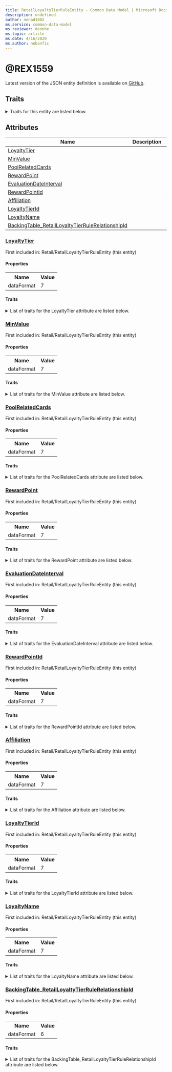 ```yaml
---
title: RetailLoyaltyTierRuleEntity - Common Data Model | Microsoft Docs
description: undefined
author: nenad1002
ms.service: common-data-model
ms.reviewer: deonhe
ms.topic: article
ms.date: 4/16/2020
ms.author: nebanfic
---
```


# @REX1559

  
 Latest version of the JSON entity definition is available on <a href="https://github.com/Microsoft/CDM/tree/master/schemaDocuments/core/erp/Entities/Commerce/Retail/RetailLoyaltyTierRuleEntity.cdm.json" target="_blank">GitHub</a>.  

## Traits

<details>
<summary>Traits for this entity are listed below.  
</summary>

**is.CDM.entityVersion**  
  <table><tr><th>Parameter</th><th>Value</th><th>Data type</th><th>Explanation</th></tr><tr><td>versionNumber</td><td>"1.0.0"</td><td>string</td><td>semantic version number of the entity</td></tr></table>

**is.Application.releaseVersion**  
  <table><tr><th>Parameter</th><th>Value</th><th>Data type</th><th>Explanation</th></tr><tr><td>releaseVersion</td><td>"10.0.13.0"</td><td>string</td><td>semantic version number of the application introducing this entity</td></tr></table>

**is.localized.displayedAs**  
  Holds the list of language specific display text for an object.  <table><tr><th>Parameter</th><th>Value</th><th>Data type</th><th>Explanation</th></tr><tr><td>localizedDisplayText</td><td><table><tr><th>languageTag</th><th>displayText</th></tr><tr><td>en</td><td>@REX1559</td></tr></table></td><td>entity</td><td>a reference to the constant entity holding the list of localized text</td></tr></table>

</details>

## Attributes

|Name|Description|First Included in Entity|
|---|---|---|
|[LoyaltyTier](#LoyaltyTier)||<a href="RetailLoyaltyTierRuleEntity.md" target="_blank">Retail/RetailLoyaltyTierRuleEntity</a>|
|[MinValue](#MinValue)||<a href="RetailLoyaltyTierRuleEntity.md" target="_blank">Retail/RetailLoyaltyTierRuleEntity</a>|
|[PoolRelatedCards](#PoolRelatedCards)||<a href="RetailLoyaltyTierRuleEntity.md" target="_blank">Retail/RetailLoyaltyTierRuleEntity</a>|
|[RewardPoint](#RewardPoint)||<a href="RetailLoyaltyTierRuleEntity.md" target="_blank">Retail/RetailLoyaltyTierRuleEntity</a>|
|[EvaluationDateInterval](#EvaluationDateInterval)||<a href="RetailLoyaltyTierRuleEntity.md" target="_blank">Retail/RetailLoyaltyTierRuleEntity</a>|
|[RewardPointId](#RewardPointId)||<a href="RetailLoyaltyTierRuleEntity.md" target="_blank">Retail/RetailLoyaltyTierRuleEntity</a>|
|[Affiliation](#Affiliation)||<a href="RetailLoyaltyTierRuleEntity.md" target="_blank">Retail/RetailLoyaltyTierRuleEntity</a>|
|[LoyaltyTierId](#LoyaltyTierId)||<a href="RetailLoyaltyTierRuleEntity.md" target="_blank">Retail/RetailLoyaltyTierRuleEntity</a>|
|[LoyaltyName](#LoyaltyName)||<a href="RetailLoyaltyTierRuleEntity.md" target="_blank">Retail/RetailLoyaltyTierRuleEntity</a>|
|[BackingTable_RetailLoyaltyTierRuleRelationshipId](#BackingTable_RetailLoyaltyTierRuleRelationshipId)||<a href="RetailLoyaltyTierRuleEntity.md" target="_blank">Retail/RetailLoyaltyTierRuleEntity</a>|

### <a href=#LoyaltyTier name="LoyaltyTier">LoyaltyTier</a>

First included in: Retail/RetailLoyaltyTierRuleEntity (this entity)  

#### Properties

<table><tr><th>Name</th><th>Value</th></tr><tr><td>dataFormat</td><td>7</td></tr></table>

#### Traits

<details>
<summary>List of traits for the LoyaltyTier attribute are listed below.</summary>

**is.dataFormat.character**  
**is.dataFormat.big**  
**is.dataFormat.array**  
**is.dataFormat.character**  
**is.dataFormat.array**  
</details>

### <a href=#MinValue name="MinValue">MinValue</a>

First included in: Retail/RetailLoyaltyTierRuleEntity (this entity)  

#### Properties

<table><tr><th>Name</th><th>Value</th></tr><tr><td>dataFormat</td><td>7</td></tr></table>

#### Traits

<details>
<summary>List of traits for the MinValue attribute are listed below.</summary>

**is.dataFormat.character**  
**is.dataFormat.big**  
**is.dataFormat.array**  
**is.dataFormat.character**  
**is.dataFormat.array**  
</details>

### <a href=#PoolRelatedCards name="PoolRelatedCards">PoolRelatedCards</a>

First included in: Retail/RetailLoyaltyTierRuleEntity (this entity)  

#### Properties

<table><tr><th>Name</th><th>Value</th></tr><tr><td>dataFormat</td><td>7</td></tr></table>

#### Traits

<details>
<summary>List of traits for the PoolRelatedCards attribute are listed below.</summary>

**is.dataFormat.character**  
**is.dataFormat.big**  
**is.dataFormat.array**  
**is.dataFormat.character**  
**is.dataFormat.array**  
</details>

### <a href=#RewardPoint name="RewardPoint">RewardPoint</a>

First included in: Retail/RetailLoyaltyTierRuleEntity (this entity)  

#### Properties

<table><tr><th>Name</th><th>Value</th></tr><tr><td>dataFormat</td><td>7</td></tr></table>

#### Traits

<details>
<summary>List of traits for the RewardPoint attribute are listed below.</summary>

**is.dataFormat.character**  
**is.dataFormat.big**  
**is.dataFormat.array**  
**is.dataFormat.character**  
**is.dataFormat.array**  
</details>

### <a href=#EvaluationDateInterval name="EvaluationDateInterval">EvaluationDateInterval</a>

First included in: Retail/RetailLoyaltyTierRuleEntity (this entity)  

#### Properties

<table><tr><th>Name</th><th>Value</th></tr><tr><td>dataFormat</td><td>7</td></tr></table>

#### Traits

<details>
<summary>List of traits for the EvaluationDateInterval attribute are listed below.</summary>

**is.dataFormat.character**  
**is.dataFormat.big**  
**is.dataFormat.array**  
**is.dataFormat.character**  
**is.dataFormat.array**  
</details>

### <a href=#RewardPointId name="RewardPointId">RewardPointId</a>

First included in: Retail/RetailLoyaltyTierRuleEntity (this entity)  

#### Properties

<table><tr><th>Name</th><th>Value</th></tr><tr><td>dataFormat</td><td>7</td></tr></table>

#### Traits

<details>
<summary>List of traits for the RewardPointId attribute are listed below.</summary>

**is.dataFormat.character**  
**is.dataFormat.big**  
**is.dataFormat.array**  
**is.dataFormat.character**  
**is.dataFormat.array**  
</details>

### <a href=#Affiliation name="Affiliation">Affiliation</a>

First included in: Retail/RetailLoyaltyTierRuleEntity (this entity)  

#### Properties

<table><tr><th>Name</th><th>Value</th></tr><tr><td>dataFormat</td><td>7</td></tr></table>

#### Traits

<details>
<summary>List of traits for the Affiliation attribute are listed below.</summary>

**is.dataFormat.character**  
**is.dataFormat.big**  
**is.dataFormat.array**  
**is.dataFormat.character**  
**is.dataFormat.array**  
</details>

### <a href=#LoyaltyTierId name="LoyaltyTierId">LoyaltyTierId</a>

First included in: Retail/RetailLoyaltyTierRuleEntity (this entity)  

#### Properties

<table><tr><th>Name</th><th>Value</th></tr><tr><td>dataFormat</td><td>7</td></tr></table>

#### Traits

<details>
<summary>List of traits for the LoyaltyTierId attribute are listed below.</summary>

**is.dataFormat.character**  
**is.dataFormat.big**  
**is.dataFormat.array**  
**is.dataFormat.character**  
**is.dataFormat.array**  
</details>

### <a href=#LoyaltyName name="LoyaltyName">LoyaltyName</a>

First included in: Retail/RetailLoyaltyTierRuleEntity (this entity)  

#### Properties

<table><tr><th>Name</th><th>Value</th></tr><tr><td>dataFormat</td><td>7</td></tr></table>

#### Traits

<details>
<summary>List of traits for the LoyaltyName attribute are listed below.</summary>

**is.dataFormat.character**  
**is.dataFormat.big**  
**is.dataFormat.array**  
**is.dataFormat.character**  
**is.dataFormat.array**  
</details>

### <a href=#BackingTable_RetailLoyaltyTierRuleRelationshipId name="BackingTable_RetailLoyaltyTierRuleRelationshipId">BackingTable_RetailLoyaltyTierRuleRelationshipId</a>

First included in: Retail/RetailLoyaltyTierRuleEntity (this entity)  

#### Properties

<table><tr><th>Name</th><th>Value</th></tr><tr><td>dataFormat</td><td>6</td></tr></table>

#### Traits

<details>
<summary>List of traits for the BackingTable_RetailLoyaltyTierRuleRelationshipId attribute are listed below.</summary>

**is.dataFormat.character**  
**is.dataFormat.big**  
**is.dataFormat.array**  
**is.dataFormat.guid**  
**means.identity.entityId**  
**is.linkedEntity.identifier**  
Marks the attribute(s) that hold foreign key references to a linked (used as an attribute) entity. This attribute is added to the resolved entity to enumerate the referenced entities.  <table><tr><th>Parameter</th><th>Value</th><th>Data type</th><th>Explanation</th></tr><tr><td>entityReferences</td><td>empty table</td><td>entity</td><td>a reference to the constant entity holding the list of entity references</td></tr></table>

**is.dataFormat.guid**  
**is.dataFormat.character**  
**is.dataFormat.array**  
</details>
